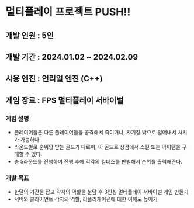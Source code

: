 <h1>멀티플레이 프로젝트 PUSH!! </h1>
<h2>개발 인원 : 5인</h2>
<h2>개발 기간 : 2024.01.02 ~ 2024.02.09</h2>
<h2>사용 엔진 : 언리얼 엔진 (C++)</h2>
<h2>게임 장르 : FPS 멀티플레이 서바이벌</h2>

<h3>게임 설명</h3>
<ul>
  <li>플레이어들은 다른 플레이어들을 공격해서 죽이거나, 자기장 밖으로 밀어내서 처치가 가능하다.</li>
  <li>라운드별로 순위당 받는 골드가 다르며, 이 골드로 상점에서 스킬 또는 아이템을 구매할 수 있다.</li>
  <li>총 5라운드를 진행하며 진행 후에 각각의 킬데스를 판별해서 순위를 출력해준다.</li>
</ul>

<h3>개발 목표</h3>
<ul>
  <li>한달의 기간을 잡고 각자의 역할을 분담 후 3인칭 멀티플레이 서바이벌 게임 만들기</li>
  <li>서버와 클라이언트 각자의 역할, 리플리케이션에 대한 이해도 높이기</li>
</ul>
